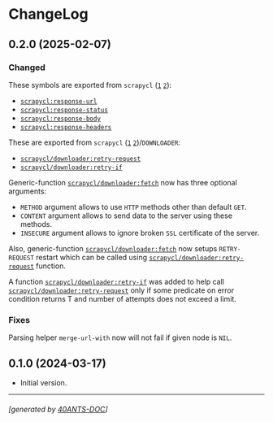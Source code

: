 <a id="x-28SCRAPYCL-DOCS-2FCHANGELOG-3A-40CHANGELOG-2040ANTS-DOC-2FLOCATIVES-3ASECTION-29"></a>

# ChangeLog

<a id="x-28SCRAPYCL-DOCS-2FCHANGELOG-3A-3A-7C0-2E2-2E0-7C-2040ANTS-DOC-2FLOCATIVES-3ASECTION-29"></a>

## 0.2.0 (2025-02-07)

<a id="changed"></a>

### Changed

These symbols are exported from `scrapycl` ([`1`][8c29] [`2`][04b0]):

* [`scrapycl:response-url`][d6a1]
* [`scrapycl:response-status`][dcf1]
* [`scrapycl:response-body`][5666]
* [`scrapycl:response-headers`][82cb]

These are exported from `scrapycl` ([`1`][8c29] [`2`][04b0])/`DOWNLOADER`:

* [`scrapycl/downloader:retry-request`][fb46]
* [`scrapycl/downloader:retry-if`][366e]

Generic-function [`scrapycl/downloader:fetch`][1128] now has three optional arguments:

* `METHOD` argument allows to use `HTTP` methods other than default `GET`.
* `CONTENT` argument allows to send data to the server using these methods.
* `INSECURE` argument allows to ignore broken `SSL` certificate of the server.

Also, generic-function [`scrapycl/downloader:fetch`][1128] now setups `RETRY-REQUEST` restart
which can be called using [`scrapycl/downloader:retry-request`][fb46] function.

A function [`scrapycl/downloader:retry-if`][366e] was added to help call [`scrapycl/downloader:retry-request`][fb46] only
if some predicate on error condition returns T and number of attempts does not exceed a limit.

<a id="fixes"></a>

### Fixes

Parsing helper `merge-url-with` now will not fail if given node is `NIL`.

<a id="x-28SCRAPYCL-DOCS-2FCHANGELOG-3A-3A-7C0-2E1-2E0-7C-2040ANTS-DOC-2FLOCATIVES-3ASECTION-29"></a>

## 0.1.0 (2024-03-17)

* Initial version.


[8c29]: https://40ants.com/scrapycl/#x-28-23A-28-288-29-20BASE-CHAR-20-2E-20-22SCRAPYCL-22-29-20PACKAGE-29
[04b0]: https://40ants.com/scrapycl/#x-28-23A-28-288-29-20BASE-CHAR-20-2E-20-22scrapycl-22-29-20ASDF-2FSYSTEM-3ASYSTEM-29
[366e]: https://40ants.com/scrapycl/#x-28SCRAPYCL-2FDOWNLOADER-3ARETRY-IF-20FUNCTION-29
[fb46]: https://40ants.com/scrapycl/#x-28SCRAPYCL-2FDOWNLOADER-3ARETRY-REQUEST-20FUNCTION-29
[1128]: https://40ants.com/scrapycl/#x-28SCRAPYCL-3AFETCH-20GENERIC-FUNCTION-29
[5666]: https://40ants.com/scrapycl/#x-28SCRAPYCL-3ARESPONSE-BODY-20-2840ANTS-DOC-2FLOCATIVES-3AREADER-20SCRAPYCL-3AFETCH-ERROR-29-29
[82cb]: https://40ants.com/scrapycl/#x-28SCRAPYCL-3ARESPONSE-HEADERS-20-2840ANTS-DOC-2FLOCATIVES-3AREADER-20SCRAPYCL-3AFETCH-ERROR-29-29
[dcf1]: https://40ants.com/scrapycl/#x-28SCRAPYCL-3ARESPONSE-STATUS-20-2840ANTS-DOC-2FLOCATIVES-3AREADER-20SCRAPYCL-3AFETCH-ERROR-29-29
[d6a1]: https://40ants.com/scrapycl/#x-28SCRAPYCL-3ARESPONSE-URL-20-2840ANTS-DOC-2FLOCATIVES-3AREADER-20SCRAPYCL-3AFETCH-ERROR-29-29

* * *
###### [generated by [40ANTS-DOC](https://40ants.com/doc/)]
